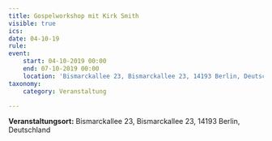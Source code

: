 ```yaml
---
title: Gospelworkshop mit Kirk Smith
visible: true
ics: 
date: 04-10-19
rule: 
event:
	start: 04-10-2019 00:00
	end: 07-10-2019 00:00
	location: 'Bismarckallee 23, Bismarckallee 23, 14193 Berlin, Deutschland'
taxonomy:
	category: Veranstaltung

---
```




**Veranstaltungsort:** Bismarckallee 23, Bismarckallee 23, 14193 Berlin, Deutschland

